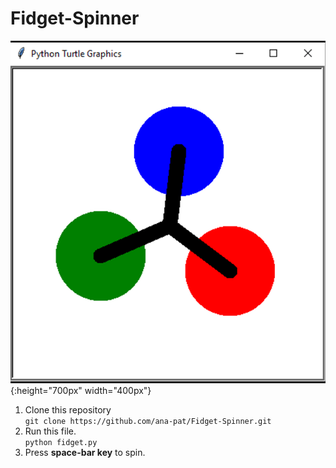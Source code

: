 # Fidget-Spinner
![alt text](https://github.com/ana-pat/Fidget-Spinner/blob/201b3618a6002f2ac3b5211fd2dc26fe62eb5369/fidget.png){:height="700px" width="400px"}
1. Clone this repository </br>
```git clone https://github.com/ana-pat/Fidget-Spinner.git```</br>
2. Run this file. </br>
```python fidget.py``` </br>
3. Press **space-bar key** to spin. </br>
